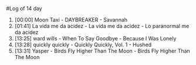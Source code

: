 #Log of 14 day

1. [00:00] Moon Taxi - DAYBREAKER - Savannah
1. [01:41] La vida me da acidez - La vida me da acidez - Lo paranormal me da acidez
1. [13:25] ward wills - When To Say Goodbye - Because I Was Lonely
1. [13:28] quickly quickly - Quickly Quickly, Vol. 1 - Hushed
1. [13:31] Yasper - Birds Fly Higher Than The Moon - Birds Fly Higher Than The Moon
